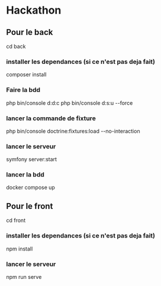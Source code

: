 # Hackathon

## Pour le back
cd back

### installer les dependances (si ce n'est pas deja fait)
composer install

### Faire la bdd
php bin/console d:d:c
php bin/console d:s:u --force

### lancer la commande de fixture
php bin/console doctrine:fixtures:load --no-interaction

### lancer le serveur
symfony server:start

### lancer la bdd
docker compose up

## Pour le front
cd front

### installer les dependances (si ce n'est pas deja fait)
npm install

### lancer le serveur
npm run serve
